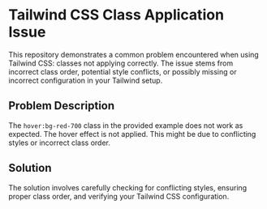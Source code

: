 # Tailwind CSS Class Application Issue

This repository demonstrates a common problem encountered when using Tailwind CSS: classes not applying correctly.  The issue stems from incorrect class order, potential style conflicts, or possibly missing or incorrect configuration in your Tailwind setup.

## Problem Description

The `hover:bg-red-700` class in the provided example does not work as expected.  The hover effect is not applied. This might be due to conflicting styles or incorrect class order. 

## Solution

The solution involves carefully checking for conflicting styles, ensuring proper class order, and verifying your Tailwind CSS configuration.
